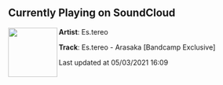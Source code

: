 ## Currently Playing on SoundCloud

[<img align="left" width="100" src="https://i1.sndcdn.com/artworks-Jxajw7wDL9QfyKyO-aYQVOg-t500x500.jpg">](https://soundcloud.com/es-tereo/estereo-arasaka)

**Artist**: Es.tereo 

**Track**: Es.tereo - Arasaka [Bandcamp Exclusive]

Last updated at 05/03/2021 16:09
